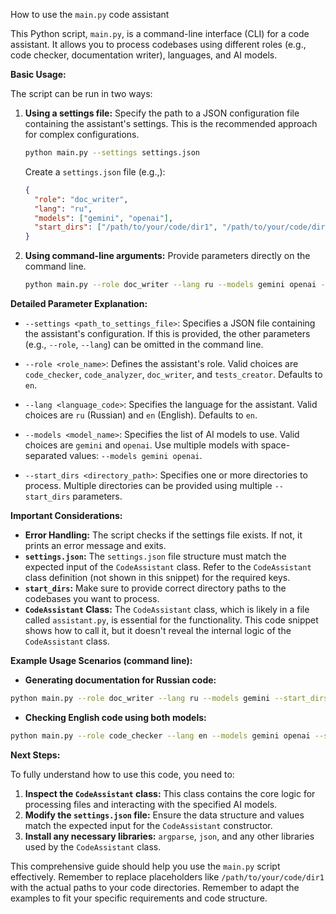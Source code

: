 How to use the `main.py` code assistant

This Python script, `main.py`, is a command-line interface (CLI) for a code assistant.  It allows you to process codebases using different roles (e.g., code checker, documentation writer), languages, and AI models.

**Basic Usage:**

The script can be run in two ways:

1.  **Using a settings file:** Specify the path to a JSON configuration file containing the assistant's settings.  This is the recommended approach for complex configurations.

    ```bash
    python main.py --settings settings.json
    ```

    Create a `settings.json` file (e.g.,):

    ```json
    {
      "role": "doc_writer",
      "lang": "ru",
      "models": ["gemini", "openai"],
      "start_dirs": ["/path/to/your/code/dir1", "/path/to/your/code/dir2"]
    }
    ```

2.  **Using command-line arguments:** Provide parameters directly on the command line.

    ```bash
    python main.py --role doc_writer --lang ru --models gemini openai --start_dirs /path/to/dir1 /path/to/dir2
    ```

**Detailed Parameter Explanation:**

*   `--settings <path_to_settings_file>`: Specifies a JSON file containing the assistant's configuration.  If this is provided, the other parameters (e.g., `--role`, `--lang`) can be omitted in the command line.

*   `--role <role_name>`: Defines the assistant's role.  Valid choices are `code_checker`, `code_analyzer`, `doc_writer`, and `tests_creator`. Defaults to `en`.

*   `--lang <language_code>`: Specifies the language for the assistant. Valid choices are `ru` (Russian) and `en` (English).  Defaults to `en`.

*   `--models <model_name>`:  Specifies the list of AI models to use.  Valid choices are `gemini` and `openai`. Use multiple models with space-separated values: `--models gemini openai`.

*   `--start_dirs <directory_path>`: Specifies one or more directories to process.  Multiple directories can be provided using multiple `--start_dirs` parameters.


**Important Considerations:**

*   **Error Handling:** The script checks if the settings file exists. If not, it prints an error message and exits.
*   **`settings.json`:**  The `settings.json` file structure must match the expected input of the `CodeAssistant` class.  Refer to the `CodeAssistant` class definition (not shown in this snippet) for the required keys.
*   **`start_dirs`:** Make sure to provide correct directory paths to the codebases you want to process.
*   **`CodeAssistant` Class:**  The `CodeAssistant` class, which is likely in a file called `assistant.py`, is essential for the functionality.  This code snippet shows how to call it, but it doesn't reveal the internal logic of the `CodeAssistant` class.


**Example Usage Scenarios (command line):**

* **Generating documentation for Russian code:**
```bash
python main.py --role doc_writer --lang ru --models gemini --start_dirs /path/to/my/project
```

* **Checking English code using both models:**
```bash
python main.py --role code_checker --lang en --models gemini openai --start_dirs /path/to/other/project
```

**Next Steps:**

To fully understand how to use this code, you need to:

1.  **Inspect the `CodeAssistant` class:** This class contains the core logic for processing files and interacting with the specified AI models.
2.  **Modify the `settings.json` file:**  Ensure the data structure and values match the expected input for the `CodeAssistant` constructor.
3.  **Install any necessary libraries:**  `argparse`, `json`, and any other libraries used by the `CodeAssistant` class.


This comprehensive guide should help you use the `main.py` script effectively. Remember to replace placeholders like `/path/to/your/code/dir1` with the actual paths to your code directories. Remember to adapt the examples to fit your specific requirements and code structure.
